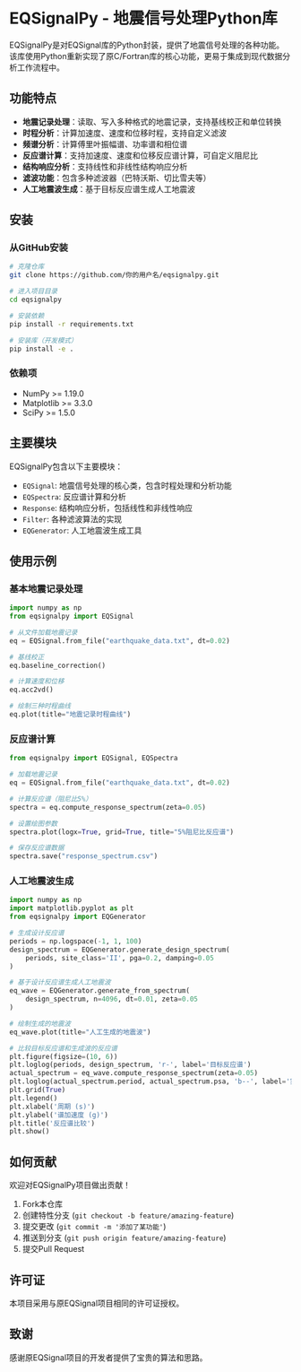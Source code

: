 # EQSignalPy - 地震信号处理Python库

EQSignalPy是对EQSignal库的Python封装，提供了地震信号处理的各种功能。该库使用Python重新实现了原C/Fortran库的核心功能，更易于集成到现代数据分析工作流程中。

## 功能特点

- **地震记录处理**：读取、写入多种格式的地震记录，支持基线校正和单位转换
- **时程分析**：计算加速度、速度和位移时程，支持自定义滤波
- **频谱分析**：计算傅里叶振幅谱、功率谱和相位谱
- **反应谱计算**：支持加速度、速度和位移反应谱计算，可自定义阻尼比
- **结构响应分析**：支持线性和非线性结构响应分析
- **滤波功能**：包含多种滤波器（巴特沃斯、切比雪夫等）
- **人工地震波生成**：基于目标反应谱生成人工地震波

## 安装

### 从GitHub安装

```bash
# 克隆仓库
git clone https://github.com/你的用户名/eqsignalpy.git

# 进入项目目录
cd eqsignalpy

# 安装依赖
pip install -r requirements.txt

# 安装库（开发模式）
pip install -e .
```

### 依赖项

- NumPy >= 1.19.0
- Matplotlib >= 3.3.0
- SciPy >= 1.5.0

## 主要模块

EQSignalPy包含以下主要模块：

- `EQSignal`: 地震信号处理的核心类，包含时程处理和分析功能
- `EQSpectra`: 反应谱计算和分析
- `Response`: 结构响应分析，包括线性和非线性响应
- `Filter`: 各种滤波算法的实现
- `EQGenerator`: 人工地震波生成工具

## 使用示例

### 基本地震记录处理

```python
import numpy as np
from eqsignalpy import EQSignal

# 从文件加载地震记录
eq = EQSignal.from_file("earthquake_data.txt", dt=0.02)

# 基线校正
eq.baseline_correction()

# 计算速度和位移
eq.acc2vd()

# 绘制三种时程曲线
eq.plot(title="地震记录时程曲线")
```

### 反应谱计算

```python
from eqsignalpy import EQSignal, EQSpectra

# 加载地震记录
eq = EQSignal.from_file("earthquake_data.txt", dt=0.02)

# 计算反应谱（阻尼比5%）
spectra = eq.compute_response_spectrum(zeta=0.05)

# 设置绘图参数
spectra.plot(logx=True, grid=True, title="5%阻尼比反应谱")

# 保存反应谱数据
spectra.save("response_spectrum.csv")
```

### 人工地震波生成

```python
import numpy as np
import matplotlib.pyplot as plt
from eqsignalpy import EQGenerator

# 生成设计反应谱
periods = np.logspace(-1, 1, 100)
design_spectrum = EQGenerator.generate_design_spectrum(
    periods, site_class='II', pga=0.2, damping=0.05
)

# 基于设计反应谱生成人工地震波
eq_wave = EQGenerator.generate_from_spectrum(
    design_spectrum, n=4096, dt=0.01, zeta=0.05
)

# 绘制生成的地震波
eq_wave.plot(title="人工生成的地震波")

# 比较目标反应谱和生成波的反应谱
plt.figure(figsize=(10, 6))
plt.loglog(periods, design_spectrum, 'r-', label='目标反应谱')
actual_spectrum = eq_wave.compute_response_spectrum(zeta=0.05)
plt.loglog(actual_spectrum.period, actual_spectrum.psa, 'b--', label='实际反应谱')
plt.grid(True)
plt.legend()
plt.xlabel('周期 (s)')
plt.ylabel('谱加速度 (g)')
plt.title('反应谱比较')
plt.show()
```

## 如何贡献

欢迎对EQSignalPy项目做出贡献！

1. Fork本仓库
2. 创建特性分支 (`git checkout -b feature/amazing-feature`)
3. 提交更改 (`git commit -m '添加了某功能'`)
4. 推送到分支 (`git push origin feature/amazing-feature`)
5. 提交Pull Request

## 许可证

本项目采用与原EQSignal项目相同的许可证授权。

## 致谢

感谢原EQSignal项目的开发者提供了宝贵的算法和思路。 